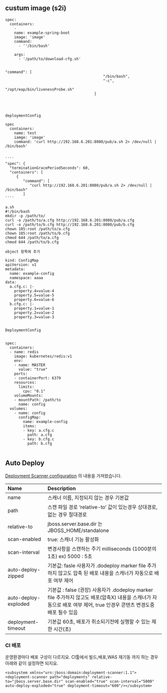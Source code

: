 ## custum image (s2i)





```
spec:
  containers:
    -
    name: example-spring-boot
    image: 'image'
    command:
      - ''/bin/bash'
      
    args:
      - '/path/to/download-cfg.sh'
      
      
"command": [
                                            "/bin/bash",
                                            "-c",
                                            "/opt/eap/bin/livenessProbe.sh"
                                        ]
                                        
                                        
                                        
                                        
deploymentConfig                                         
                                        
spec
  containers:
    name: test
    iamge: 'image'
    command: 'curl http://192.168.6.201:8080/pub/a.sh 2> /dev/null | /bin/bash'
   
   
​````  
"spec": {
  "terminationGracePeriodSeconds": 60,
  "containers": [
     {
        "command": [
           "curl http://192.168.6.201:8080/pub/a.sh 2> /dev/null | /bin/bash"
        ]    
​````    
    
a.sh 
#!/bin/bash
mkdir -p /path/to/
curl -o /path/to/a.cfg http://192.168.6.201:8080/pub/a.cfg
curl -o /path/to/b.cfg http://192.168.6.201:8080/pub/b.cfg
chown 185:root /path/to/a.cfg
chown 185:root /path/to/b.cfg
chmod 644 /path/to/a.cfg
chmod 644 /path/to/b.cfg
```





```
object 항목에 추가 

kind: ConfigMap
apiVersion: v1
metadata:
  name: example-config
  namespace: aaaa
data: 
  a.cfg.c: |-
    property.4=value-4
    property.5=value-5
    property.6=value-6
  b.cfg.c: |-
    property.1=value-1
    property.2=value-2
    property.3=value-3
```





```

DeploymentConfig


spec:
  containers:
  - name: redis
    image: kubernetes/redis:v1
    env:
    - name: MASTER
      value: "true"
    ports:
    - containerPort: 6379
    resources:
      limits:
        cpu: "0.1"
    volumeMounts:
    - mountPath: /path/to
      name: config
  volumes:
    - name: config
      configMap:
        name: example-config
        items:
        - key: a.cfg.c
          path: a.cfg
        - key: b.cfg.c
          path: b.cfg


```







## Auto Deploy

[Deployment Scanner configuration](https://docs.jboss.org/author/display/AS7/Deployment+Scanner+configuration) 의 내용을 가져왔습니다.

| Name                 | Description                                                  |
| :------------------- | :----------------------------------------------------------- |
| name                 | 스캐너 이름, 지정되지 않는 경우 기본값                       |
| path                 | 스캔 파일 경로 ‘relative-to’ 값이 있는경우 상대경로, 없는 경우 절대경로 |
| relative-to          | jboss.server.base.dir 는 JBOSS_HOME/standalone               |
| scan-enabled         | true: 스캐너 기능 활성화                                     |
| scan-interval        | 변경사항을 스캔하는 주기 milliseconds (1000분의 1초) ex) 5000 : 5초 |
| auto-deploy-zipped   | 기본값: fasle 사용자가 .dodeploy marker file 추가하지 않고도 압축 된 배포 내용을 스캐너가 자동으로 배포 여부 제어 |
| auto-deploy-exploded | 기본값 : false (권장) 사용자가 .dodeploy marker file 추가하지 않고도 배포(압축X) 내용을 스캐너가 자동으로 배포 여부 제어, true 인경우 콘텐츠 변경도중 배포 될수 있음 |
| deployment-timeout   | 기본값 60초, 배포가 취소되기전에 실행할 수 있는 제한 시간(초) |

### CI 배포

운영환경마다 배포 구성이 다르지요.
CI툴에서 빌드,배포,WAS 재기동 까지 하는 경우 아래와 같이 설정하면 되지요.

```
<subsystem xmlns="urn:jboss:domain:deployment-scanner:1.1">    <deployment-scanner path="deployments" relative-to="jboss.server.base.dir" scan-enabled="true" scan-interval="5000" auto-deploy-exploded="true" deployment-timeout="600"/></subsystem>
```